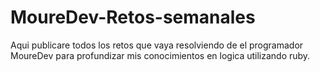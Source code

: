 # MoureDev-Retos-semanales
Aqui publicare todos los retos que vaya resolviendo de el programador MoureDev para profundizar mis conocimientos en logica utilizando ruby.
